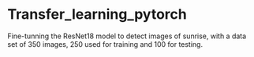 # Transfer_learning_pytorch
Fine-tunning the ResNet18 model to detect images of sunrise, with a data set of 350 images, 250 used for training and 100 for testing.
